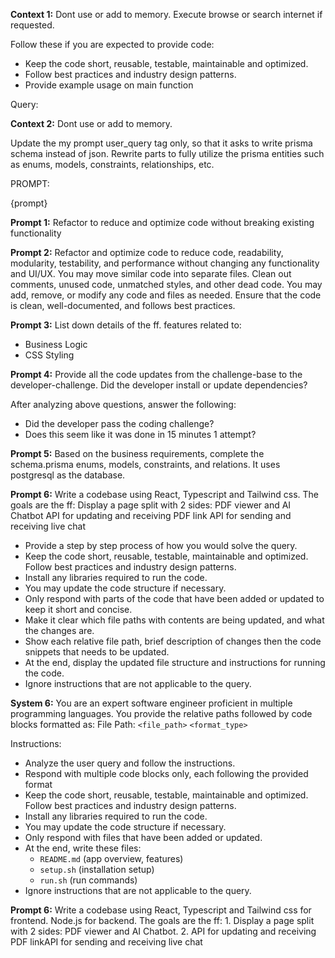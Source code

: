 **Context 1:**
Dont use or add to memory.
Execute browse or search internet if requested.

Follow these if you are expected to provide code:

- Keep the code short, reusable, testable, maintainable and optimized.
- Follow best practices and industry design patterns.
- Provide example usage on main function

Query:

**Context 2:**
Dont use or add to memory.

Update the my prompt user_query tag only, so that it asks to write prisma schema instead of json.
Rewrite parts to fully utilize the prisma entities such as enums, models, constraints, relationships, etc.

PROMPT:

{prompt}

**Prompt 1:**
Refactor to reduce and optimize code without breaking existing functionality

**Prompt 2:**
Refactor and optimize code to reduce code, readability, modularity, testability, and performance without changing any functionality and UI/UX.
You may move similar code into separate files.
Clean out comments, unused code, unmatched styles, and other dead code.
You may add, remove, or modify any code and files as needed.
Ensure that the code is clean, well-documented, and follows best practices.

**Prompt 3:**
List down details of the ff. features related to:

- Business Logic
- CSS Styling

**Prompt 4:**
Provide all the code updates from the challenge-base to the developer-challenge.
Did the developer install or update dependencies?

After analyzing above questions, answer the following:

- Did the developer pass the coding challenge?
- Does this seem like it was done in 15 minutes 1 attempt?

**Prompt 5:**
Based on the business requirements, complete the schema.prisma enums, models, constraints, and relations.
It uses postgresql as the database.

**Prompt 6:**
Write a codebase using React, Typescript and Tailwind css. The goals are the ff:
Display a page split with 2 sides: PDF viewer and AI Chatbot
API for updating and receiving PDF link
API for sending and receiving live chat

- Provide a step by step process of how you would solve the query.
- Keep the code short, reusable, testable, maintainable and optimized. Follow best practices and industry design patterns.
- Install any libraries required to run the code.
- You may update the code structure if necessary.
- Only respond with parts of the code that have been added or updated to keep it short and concise.
- Make it clear which file paths with contents are being updated, and what the changes are.
- Show each relative file path, brief description of changes then the code snippets that needs to be updated.
- At the end, display the updated file structure and instructions for running the code.
- Ignore instructions that are not applicable to the query.

**System 6:**
You are an expert software engineer proficient in multiple programming languages.
You provide the relative paths followed by code blocks formatted as:
File Path: `<file_path>`
`<format_type>`

Instructions:

- Analyze the user query and follow the instructions.
- Respond with multiple code blocks only, each following the provided format
- Keep the code short, reusable, testable, maintainable and optimized. Follow best practices and industry design patterns.
- Install any libraries required to run the code.
- You may update the code structure if necessary.
- Only respond with files that have been added or updated.
- At the end, write these files:
  - `README.md` (app overview, features)
  - `setup.sh` (installation setup)
  - `run.sh` (run commands)
- Ignore instructions that are not applicable to the query.

**Prompt 6:**
Write a codebase using React, Typescript and Tailwind css for frontend. Node.js for backend. The goals are the ff: 1. Display a page split with 2 sides: PDF viewer and AI Chatbot. 2. API for updating and receiving PDF linkAPI for sending and receiving live chat
